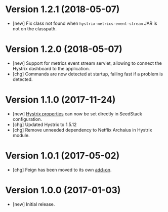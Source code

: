 # Version 1.2.1 (2018-05-07)

* [new] Fix class not found when `hystrix-metrics-event-stream` JAR is not on the classpath. 

# Version 1.2.0 (2018-05-07)

* [new] Support for metrics event stream servlet, allowing to connect the Hystrix dashboard to the application.
* [chg] Commands are now detected at startup, failing fast if a problem is detected.

# Version 1.1.0 (2017-11-24)

* [new] [Hystrix properties](https://github.com/Netflix/Hystrix/wiki/Configuration) can now be set directly in SeedStack configuration. 
* [chg] Updated Hystrix to 1.5.12
* [chg] Remove unneeded dependency to Netflix Archaius in Hystrix module.  

# Version 1.0.1 (2017-05-02)

* [chg] Feign has been moved to its own [add-on](https://github.com/seedstack/feign-addon).

# Version 1.0.0 (2017-01-03)

* [new] Initial release.
